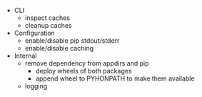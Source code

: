 * CLI
  * inspect caches
  * cleanup caches
* Configuration
  * enable/disable pip stdout/stderr
  * enable/disable caching
* Internal
  * remove dependency from appdirs and pip
    * deploy wheels of both packages
    * append wheel to PYHONPATH to make them available
  * logging
